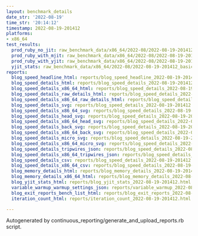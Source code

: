 ```yaml
---
layout: benchmark_details
date_str: '2022-08-19'
time_str: '20:14:12'
timestamp: 2022-08-19-201412
platforms:
- x86_64
test_results:
  prod_ruby_no_jit: raw_benchmark_data/x86_64/2022-08/2022-08-19-201412_basic_benchmark_prod_ruby_no_jit.json
  prod_ruby_with_mjit: raw_benchmark_data/x86_64/2022-08/2022-08-19-201412_basic_benchmark_prod_ruby_with_mjit.json
  prod_ruby_with_yjit: raw_benchmark_data/x86_64/2022-08/2022-08-19-201412_basic_benchmark_prod_ruby_with_yjit.json
  yjit_stats: raw_benchmark_data/x86_64/2022-08/2022-08-19-201412_basic_benchmark_yjit_stats.json
reports:
  blog_speed_headline_html: reports/blog_speed_headline_2022-08-19-201412.html
  blog_speed_details_html: reports/blog_speed_details_2022-08-19-201412.html
  blog_speed_details_x86_64_html: reports/blog_speed_details_2022-08-19-201412.x86_64.html
  blog_speed_details_raw_details_html: reports/blog_speed_details_2022-08-19-201412.raw_details.html
  blog_speed_details_x86_64_raw_details_html: reports/blog_speed_details_2022-08-19-201412.x86_64.raw_details.html
  blog_speed_details_svg: reports/blog_speed_details_2022-08-19-201412.svg
  blog_speed_details_x86_64_svg: reports/blog_speed_details_2022-08-19-201412.x86_64.svg
  blog_speed_details_head_svg: reports/blog_speed_details_2022-08-19-201412.head.svg
  blog_speed_details_x86_64_head_svg: reports/blog_speed_details_2022-08-19-201412.x86_64.head.svg
  blog_speed_details_back_svg: reports/blog_speed_details_2022-08-19-201412.back.svg
  blog_speed_details_x86_64_back_svg: reports/blog_speed_details_2022-08-19-201412.x86_64.back.svg
  blog_speed_details_micro_svg: reports/blog_speed_details_2022-08-19-201412.micro.svg
  blog_speed_details_x86_64_micro_svg: reports/blog_speed_details_2022-08-19-201412.x86_64.micro.svg
  blog_speed_details_tripwires_json: reports/blog_speed_details_2022-08-19-201412.tripwires.json
  blog_speed_details_x86_64_tripwires_json: reports/blog_speed_details_2022-08-19-201412.x86_64.tripwires.json
  blog_speed_details_csv: reports/blog_speed_details_2022-08-19-201412.csv
  blog_speed_details_x86_64_csv: reports/blog_speed_details_2022-08-19-201412.x86_64.csv
  blog_memory_details_html: reports/blog_memory_details_2022-08-19-201412.html
  blog_memory_details_x86_64_html: reports/blog_memory_details_2022-08-19-201412.x86_64.html
  blog_yjit_stats_html: reports/blog_yjit_stats_2022-08-19-201412.html
  variable_warmup_warmup_settings_json: reports/variable_warmup_2022-08-19-201412.warmup_settings.json
  blog_exit_reports_bench_list_html: reports/blog_exit_reports_2022-08-19-201412.bench_list.html
  iteration_count_html: reports/iteration_count_2022-08-19-201412.html

---
```

Autogenerated by continuous_reporting/generate_and_upload_reports.rb script.
